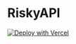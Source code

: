 # RiskyAPI

[![Deploy with Vercel](https://vercel.com/button)](https://vercel.com/new/clone?repository-url=https%3A%2F%2Fgithub.com%2FRiskyMH%2FRiskyAPI&repository-name=RiskyAPI)
